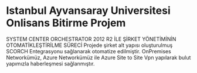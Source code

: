 # Istanbul Ayvansaray Universitesi Onlisans Bitirme Projem
 SYSTEM CENTER ORCHESTRATOR 2012 R2 İLE ŞİRKET YÖNETİMİNİN OTOMATİKLEŞTİRİLME SÜRECİ
 Projede şirket alt yapısı oluşturulmuş SCORCH Entegrasyonu sağlanarak otomatize edilmiştir. OnPremises Networkümüz, Azure Networkümüz ile Azure Site to Site Vpn yapılarak bulut yapımızla haberleşmesi sağlanmıştır. 
